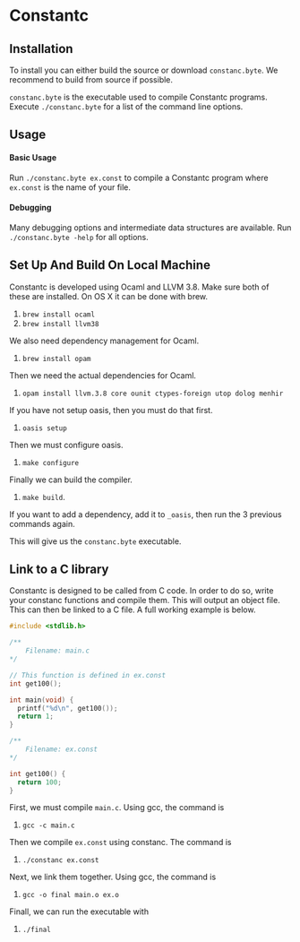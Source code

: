 # Constantc

## Installation

To install you can either build the source or download ```constanc.byte```. We recommend to build from source if possible.

```constanc.byte``` is the executable used to compile Constantc programs. Execute ```./constanc.byte``` for a list of the command line options.

## Usage

#### Basic Usage

Run ```./constanc.byte ex.const``` to compile a Constantc program where ```ex.const``` is the name of your file.

#### Debugging

Many debugging options and intermediate data structures are available. Run ```./constanc.byte -help``` for all options.

## Set Up And Build On Local Machine

Constantc is developed using Ocaml and LLVM 3.8. Make sure both of these are installed.
On OS X it can be done with brew.

1. ```brew install ocaml```
2. ```brew install llvm38```

We also need dependency management for Ocaml.

1. ```brew install opam```

Then we need the actual dependencies for Ocaml.

1. ```opam install llvm.3.8 core ounit ctypes-foreign utop dolog menhir```

If you have not setup oasis, then you must do that first.

1. ```oasis setup```

Then we must configure oasis.

1. ```make configure```

Finally we can build the compiler.

1. ```make build```.

If you want to add a dependency, add it to ```_oasis```, then run the 3 previous commands again.

This will give us the ```constanc.byte``` executable.

## Link to a C library

Constantc is designed to be called from C code. In order to do so, write your constanc functions and compile them. This will output an object file. This can then be linked to a C file. A full working example is below.

```c
#include <stdlib.h>

/**
    Filename: main.c
*/

// This function is defined in ex.const
int get100();

int main(void) {
  printf("%d\n", get100());
  return 1;
}

```

```c
/**
    Filename: ex.const
*/

int get100() {
  return 100;
}

```

First, we must compile ```main.c```. Using gcc, the command is

1. ```gcc -c main.c```

Then we compile ```ex.const``` using constanc. The command is

1. ```./constanc ex.const```

Next, we link them together. Using gcc, the command is

1. ```gcc -o final main.o ex.o```

Finall, we can run the executable with

1. ```./final```

